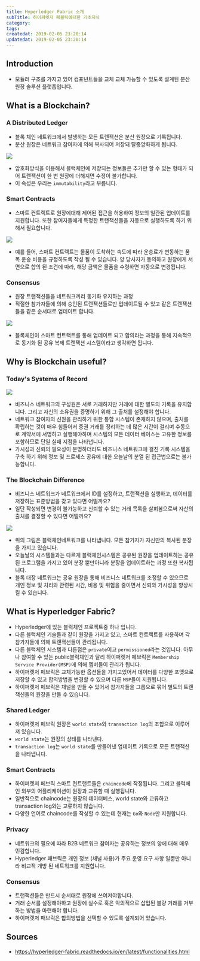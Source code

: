 ```yaml
---
title: Hyperledger Fabric 소개
subTitle: 하이퍼렛저 페블릭에대한 기초지식
category: 
tags: 
createdat: 2019-02-05 23:20:14
updatedat: 2019-02-05 23:20:14
---
```


## Introduction

* 모듈러 구조를 가지고 있어 컴포넌트들을 교체 교체 가능할 수 있도록
  설계된 분산 원장 솔루션 플랫폽입니다.

## What is a Blockchain?

### A Distributed Ledger

* 블록 체인 네트워크에서 발생하는 모든 트랜잭션은 분산 원장으로 기록됩니다.
* 분산 원장은 네트워크 참여자에 의해 복사되어 저장돼 탈중앙화하게 됩니다.

![](https://hyperledger-fabric.readthedocs.io/en/latest/_images/basic_network.png)

* 암호화방식을 이용해서 블럭체인에 저장되는 정보들은 추가만 할 수 있는 형태가
  되어 트랜잭션이 한 번 원장에 더해지면 수정이 불가합니다.
* 이 속성은 우리는 `immutability`라고 부릅니다.

### Smart Contracts

* 스마트 컨트랙트로 원장에대해 제어된 접근을 허용하여 정보의 일관된 업데이트를
  지원합니다. 또한 참여자들에게 특정한 트랜잭션들을 자동으로 실행하도록 하기
  위해서 필요합니다.

![](https://hyperledger-fabric.readthedocs.io/en/latest/_images/Smart_Contract.png)

* 예를 들어, 스마트 컨트랙트는 물품이 도착하는 속도에 따라 운송료가 변동하는 품목
  운송 비용을 규정하도록 작성 될 수 있습니다. 양 당사자가 동의하고 원장에게
  서면으로 합의 된 조건에 따라, 해당 금액은 물품을 수령하면 자동으로
  변경됩니다.

### Consensus

* 원장 트랜잭션들을 네트워크끼리 동기화 유지하는 과정
* 적절한 참가자들에 의해 승인된 트랜잭션들로만 업데이트될 수 있고 같은
  트랜잭션들을 같은 순서대로 업데이트 합니다.

![](https://hyperledger-fabric.readthedocs.io/en/latest/_images/consensus.png)

* 블록체인이 스마트 컨트랙트를 통해 업데이트 되고 합의라는 과정을 통해
  지속적으로 동기화 된 공유 복제 트랜잭션 시스템이라고 생각하면 됩니다.

## Why is Blockchain useful?

### Today's Systems of Record

![](https://hyperledger-fabric.readthedocs.io/en/latest/_images/current_network.png)

* 비즈니스 네트워크의 구성원은 서로 거래하지만 거래에 대한 별도의 기록을
  유지합니다. 그리고 자신의 소유권을 증명하기 위해 그 출처를 설정해야 합니다.
* 네트워크 참여자의 신원을 관리하기 위한 통합 시스템이 존재하지 않으며, 출처를
  확립하는 것이 매우 힘들어서 증권 거래를 정리하는 데 많은 시간이 걸리며
  수동으로 계약서에 서명하고 실행해야하며 시스템의 모든 데이터 베이스는 고유한
  정보를 포함하므로 단일 실패 지점을 나타냅니다.
* 가시성과 신뢰의 필요성이 분명하더라도 비즈니스 네트워크에 걸친 기록 시스템을
  구축 하기 위해 정보 및 프로세스 공유에 대한 오늘날의 분열 된 접근법으로는
  불가능합니다.

### The Blockchain Difference

* 비즈니스 네트워크가 네트워크에서 ID를 설정하고, 트랜잭션을 실행하고, 데이터를
  저장하는 표준방법을 갖고 있다면 어떨까요?
* 일단 작성되면 변경이 불가능하고 신뢰할 수 있는 거래 목록을 살펴봄으로써
  자산의 출처를 결정할 수 있다면 어떨까요?

![](https://hyperledger-fabric.readthedocs.io/en/latest/_images/future_net.png)

* 위의 그림은 블럭체인네트워크를 나타냅니다. 모든 참가자가 자신만의 복사된
  분장을 가지고 있습니다.
* 오늘날의 시스템들과는 다르게 블럭체인시스템은 공유된 원장을 업데이트하는
  공유된 프로그램을 가지고 있어 분장 뿐만아니라 분장을 업데이트하는 과정 또한
  복사됩니다.
* 블록 대장 네트워크는 공유 원장을 통해 비즈니스 네트워크를 조정할 수 있으므로
  개인 정보 및 처리와 관련된 시간, 비용 및 위험을 줄이면서 신뢰와 가시성을
  향상시킬 수 있습니다.

## What is Hyperledger Fabric?

* Hyperledger에 있는 블럭체인 프로젝트중 하나 입니다.
* 다른 블럭체인 기술들과 같이 원장을 가지고 있고, 스마트 컨트랙트를 사용하며 각
  참가자들에 의해 트랜젹선들이 관리됩니다.
* 다른 블럭체인 시스템과 다른점은 `private`이고 `permissioned`라는 것입니다.
  아무나 참여할 수 있는 public블럭체인과 달리 하이퍼렛저 페브릭은 
  `Membership Service Provider(MSP)`에 의해 멤버들이 관리가 됩니다.
* 하이퍼렛저 페브릭은 교체가능한 옵션들을 가지고있어서 데이터를 다양한 포맷으로
  저장할 수 있고 합의방법을 변경할 수 있으며 다른 `MSP`들이 지원됩니다.
* 하이퍼렛저 페브릭은 채널을 만들 수 있어서 참가자들을 그룹으로 묶어 별도의
  트랜잭션들의 원장을 만들 수 있습니다.

### Shared Ledger

* 하이퍼렛저 페브릭 원장은 `world state`와 `transaction log`의 조합으로
  이루어져 있습니다.
* `world state`는 원장의 상태를 나타낸다.
* `transaction log`는 `world state`를 만들어낸 업데이트 기록으로 모든
  트랜잭션을 나타냅니다.

### Smart Contracts

* 하이퍼렛저 페브릭 스마트 컨트랜트들은 `chaincode`에 작정됩니다. 그리고
  블럭체인 외부의 어플리케이션이 원장과 교류할 때 실행됩니다.
* 일반적으로 chaincode는 원장의 데이터베스, world state와 교류하고 transaction
  log와는 교류하지 않습니다.
* 다양한 언어로 chaincode를 작성할 수 있는데 현재는 `Go`와 `Node`만 지원합니다.

### Privacy

* 네트워크의 필요에 따라 B2B 네트워크 참여자는 공유하는 정보의 양에 대해 매우 
  민감합니다.
* Hyperledger 패브릭은 개인 정보 (채널 사용)가 주요 운영 요구 사항 일뿐만 
  아니라 비교적 개방 된 네트워크를 지원합니다.

### Consensus

* 트랜잭션들은 만드시 순서대로 원장에 쓰여져야합니다.
* 거래 순서를 설정해야하고 원장에 실수로 혹은 악의적으로 삽입된 불량 거래를
  거부하는 방법을 마련해야 합니다.
* 하이퍼렛저 패브릭은 합의방법을 선택할 수 있도록 설계되어 있습니다.

## Sources

* <https://hyperledger-fabric.readthedocs.io/en/latest/functionalities.html>
